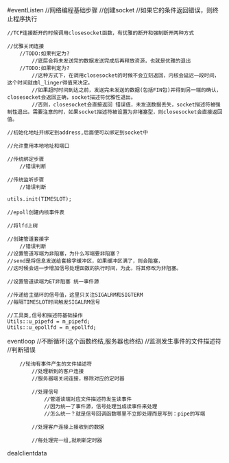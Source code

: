 #eventListen
    //网络编程基础步骤
        //创建socket
        //如果它的条件返回错误，则终止程序执行 

    //TCP连接断开的时候调用closesocket函数，有优雅的断开和强制断开两种方式
    
    //优雅关闭连接
        //TODO:如果判定为?
            //底层会将未发送完的数据发送完成后再释放资源，也就是优雅的退出
        //TODO:如果判定为?
            //这种方式下，在调用closesocket的时候不会立刻返回，内核会延迟一段时间，这个时间就由l_linger得值来决定。
            //如果超时时间到达之前，发送完未发送的数据(包括FIN包)并得到另一端的确认，closesocket会返回正确，socket描述符优雅性退出。
            //否则，closesocket会直接返回 错误值，未发送数据丢失，socket描述符被强制性退出。需要注意的时，如果socket描述符被设置为非堵塞型，则closesocket会直接返回值。

    //初始化地址并绑定到address,后面便可以绑定到socket中 

    //允许重用本地地址和端口

    //传统绑定步骤
        //错误判断

    //传统监听步骤
        //错误判断

    utils.init(TIMESLOT);

    //epoll创建内核事件表

    //将lfd上树

    //创建管道套接字
        //错误判断
    //设置管道写端为非阻塞，为什么写端要非阻塞？
    //send是将信息发送给套接字缓冲区，如果缓冲区满了，则会阻塞，
    //这时候会进一步增加信号处理函数的执行时间，为此，将其修改为非阻塞。

    //设置管道读端为ET非阻塞 统一事件源

    //传递给主循环的信号值，这里只关注SIGALRM和SIGTERM
    //每隔TIMESLOT时间触发SIGALRM信号

    //工具类,信号和描述符基础操作
    Utils::u_pipefd = m_pipefd;
    Utils::u_epollfd = m_epollfd;


eventloop
    //不断循环(这个函数终结,服务器也终结)
        //监测发生事件的文件描述符
            //判断错误

        //轮询有事件产生的文件描述符 
            //处理新到的客户连接
            //服务器端关闭连接，移除对应的定时器

            //处理信号
                //管道读端对应文件描述符发生读事件
                //因为统一了事件源，信号处理当成读事件来处理
                //怎么统一？就是信号回调函数哪里不立即处理而是写到：pipe的写端

            //处理客户连接上接收到的数据

            //每处理完一组,就刷新定时器


dealclientdata
